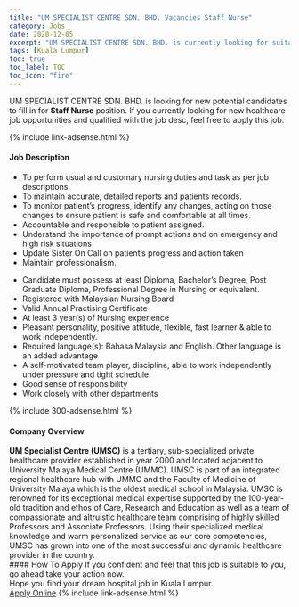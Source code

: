 ```yaml
---
title: "UM SPECIALIST CENTRE SDN. BHD. Vacancies Staff Nurse" 
category: Jobs 
date: 2020-12-05 
excerpt: "UM SPECIALIST CENTRE SDN. BHD. is currently looking for suitable person to fill in the Staff Nurse which positioned at Kuala Lumpur" 
tags: [Kuala Lumpur] 
toc: true 
toc_label: TOC 
toc_icon: "fire" 
--- 
```


<p>UM SPECIALIST CENTRE SDN. BHD. is looking for new potential candidates to fill in for <b>Staff Nurse</b> position. If you currently looking for new healthcare job opportunities and qualified with the job desc, feel free to apply this job.
</p>{% include link-adsense.html %} 
<div><div><div><h4>Job Description</h4></div></div><div><div><span><div><ul><li>To perform usual and customary nursing duties and task as per job descriptions.</li><li>To maintain accurate, detailed reports and patients records.</li><li>To monitor patient&#8217;s progress, identify any changes, acting on those changes to ensure patient is safe and comfortable at all times.</li><li>Accountable and responsible to patient assigned.&#160;</li><li>Understand the importance of prompt actions and on emergency and high risk situations</li><li>Update Sister On Call on patient&#8217;s progress and action taken</li><li>Maintain professionalism.</li></ul><ul><li>Candidate must possess at least Diploma, Bachelor&#8217;s Degree, Post Graduate Diploma, Professional Degree in Nursing or equivalent.</li><li>Registered with Malaysian Nursing Board</li><li>Valid Annual Practising Certificate</li><li>At least 3 year(s) of Nursing experience</li><li>Pleasant personality, positive attitude, flexible, fast learner &amp; able to work independently.</li><li>Required language(s): Bahasa Malaysia and English. Other language is an added advantage</li><li>A self-motivated team player, discipline, able to work independently under pressure and tight schedule.</li><li>Good sense of responsibility</li><li>Work closely with other departments</li></ul></div></span></div></div></div> 
{% include 300-adsense.html %} 
<div><div><div><h4>Company Overview</h4></div></div><div><div><span><div><div>
<strong>UM Specialist Centre (UMSC)</strong> is a tertiary, sub-specialized private healthcare provider established in year 2000 and located adjacent to University Malaya Medical Centre (UMMC). UMSC is part of an integrated regional healthcare hub with UMMC and the Faculty of Medicine of University Malaya which is the oldest medical school in Malaysia. UMSC is renowned for its exceptional medical expertise supported by the 100-year-old tradition and ethos of Care, Research and Education as well as a team of compassionate and altruistic healthcare team comprising of highly skilled Professors and Associate Professors. Using their specialized medical knowledge and warm personalized service as our core competencies, UMSC has grown into one of the most successful and dynamic healthcare provider in the country.</div></div></span></div></div></div> 
#### How To Apply 
If you confident and feel that this job is suitable to you, go ahead take your action now. <br/> 
Hope you find your dream hospital job in Kuala Lumpur. <br/> 
<a href="https://www.jobstreet.com.my/en/job/staff-nurse-4438174?jobId=jobstreet-my-job-4438174&sectionRank=21&token=0~12937e36-872d-41ec-9f2f-d085e311568e&fr=SRP%20View%20In%20New%20Ta" class="btn btn--warning" target="_blank" rel="nofollow noopenner">Apply Online</a> 
{% include link-adsense.html %} 